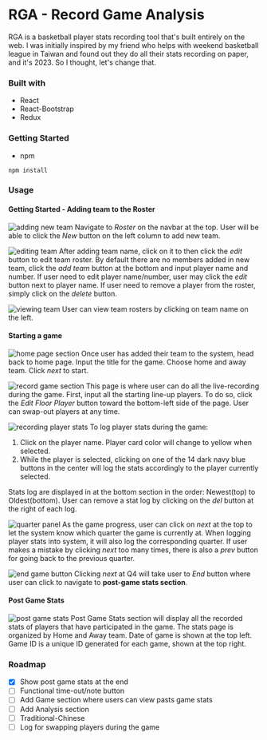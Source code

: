 # RGA - Record Game Analysis

RGA is a basketball player stats recording tool that's built entirely on the web. I was initially inspired by my friend who helps with weekend basketball league in Taiwan and found out they do all their stats recording on paper, and it's 2023. So I thought, let's change that.

### Built with
- React
- React-Bootstrap
- Redux

### Getting Started

- npm
```
npm install
```
### Usage

#### Getting Started - Adding team to the Roster
![adding new team](./public/9.png)
Navigate to *Roster* on the navbar at the top. User will be able to click the *New* button on the left column to add new team. 

![editing team](./public/8.png)
After adding team name, click on it to then click the *edit* button to edit team roster. 
By default there are no members added in new team, click the *add team* button at the bottom and input player name and number.
If user need to edit player name/number, user may click the *edit* button next to player name.
If user need to remove a player from the roster, simply click on the *delete* button.

![viewing team](./public/7.png)
User can view team rosters by clicking on team name on the left.

#### Starting a game
![home page section](./public/1.png)
Once user has added their team to the system, head back to home page.
Input the title for the game.
Choose home and away team.
Click *next* to start.

![record game section](./public/2.png)
This page is where user can do all the live-recording during the game. First, input all the starting line-up players. To do so, click the *Edit Floor Player* button toward the bottom-left side of the page. 
User can swap-out players at any time.

![recording player stats](./public/3.png)
To log player stats during the game:
1. Click on the player name. Player card color will change to yellow when selected.
2. While the player is selected, clicking on one of the 14 dark navy blue buttons in the center will log the stats accordingly to the player currently selected.

Stats log are displayed in at the bottom section in the order: Newest(top) to Oldest(bottom).
User can remove a stat log by clicking on the *del* button at the right of each log. 

![quarter panel](./public/4.png)
As the game progress, user can click on *next* at the top to let the system know which quarter the game is currently at. When logging player stats into system, it will also log the corresponding quarter. 
If user makes a mistake by clicking *next* too many times, there is also a *prev* button for going back to the previous quarter. 

![end game button](./public/5.png)
Clicking *next* at Q4 will take user to *End* button where user can click to navigate to **post-game stats section**.

#### Post Game Stats
![post game stats](./public/6.png)
Post Game Stats section will display all the recorded stats of players that have participated in the game.
The stats page is organized by Home and Away team. 
Date of game is shown at the top left.
Game ID is a unique ID generated for each game, shown at the top right.



### Roadmap
- [x] Show post game stats at the end
- [ ] Functional time-out/note button
- [ ] Add Game section where users can view pasts game stats
- [ ] Add Analysis section
- [ ] Traditional-Chinese
- [ ] Log for swapping players during the game
